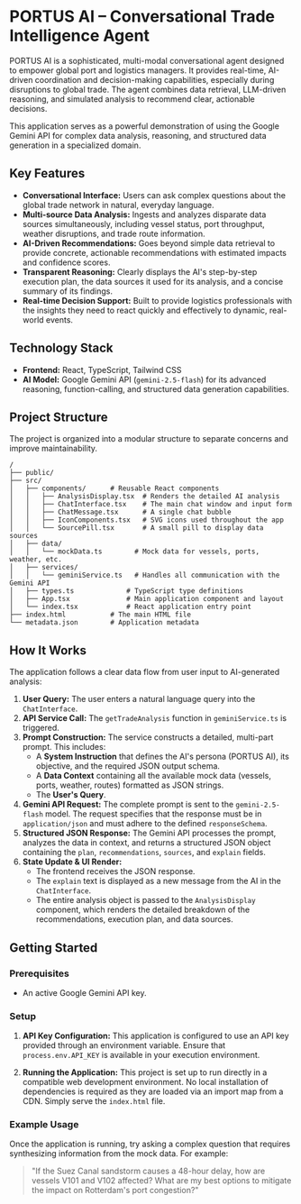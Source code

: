 # PORTUS AI – Conversational Trade Intelligence Agent

PORTUS AI is a sophisticated, multi-modal conversational agent designed to empower global port and logistics managers. It provides real-time, AI-driven coordination and decision-making capabilities, especially during disruptions to global trade. The agent combines data retrieval, LLM-driven reasoning, and simulated analysis to recommend clear, actionable decisions.

This application serves as a powerful demonstration of using the Google Gemini API for complex data analysis, reasoning, and structured data generation in a specialized domain.

## Key Features

- **Conversational Interface:** Users can ask complex questions about the global trade network in natural, everyday language.
- **Multi-source Data Analysis:** Ingests and analyzes disparate data sources simultaneously, including vessel status, port throughput, weather disruptions, and trade route information.
- **AI-Driven Recommendations:** Goes beyond simple data retrieval to provide concrete, actionable recommendations with estimated impacts and confidence scores.
- **Transparent Reasoning:** Clearly displays the AI's step-by-step execution plan, the data sources it used for its analysis, and a concise summary of its findings.
- **Real-time Decision Support:** Built to provide logistics professionals with the insights they need to react quickly and effectively to dynamic, real-world events.

## Technology Stack

- **Frontend:** React, TypeScript, Tailwind CSS
- **AI Model:** Google Gemini API (`gemini-2.5-flash`) for its advanced reasoning, function-calling, and structured data generation capabilities.

## Project Structure

The project is organized into a modular structure to separate concerns and improve maintainability.

```
/
├── public/
├── src/
│   ├── components/      # Reusable React components
│   │   ├── AnalysisDisplay.tsx  # Renders the detailed AI analysis
│   │   ├── ChatInterface.tsx    # The main chat window and input form
│   │   ├── ChatMessage.tsx      # A single chat bubble
│   │   ├── IconComponents.tsx   # SVG icons used throughout the app
│   │   └── SourcePill.tsx       # A small pill to display data sources
│   ├── data/
│   │   └── mockData.ts        # Mock data for vessels, ports, weather, etc.
│   ├── services/
│   │   └── geminiService.ts   # Handles all communication with the Gemini API
│   ├── types.ts             # TypeScript type definitions
│   ├── App.tsx              # Main application component and layout
│   └── index.tsx            # React application entry point
├── index.html           # The main HTML file
└── metadata.json        # Application metadata
```

## How It Works

The application follows a clear data flow from user input to AI-generated analysis:

1.  **User Query:** The user enters a natural language query into the `ChatInterface`.
2.  **API Service Call:** The `getTradeAnalysis` function in `geminiService.ts` is triggered.
3.  **Prompt Construction:** The service constructs a detailed, multi-part prompt. This includes:
    *   A **System Instruction** that defines the AI's persona (PORTUS AI), its objective, and the required JSON output schema.
    *   A **Data Context** containing all the available mock data (vessels, ports, weather, routes) formatted as JSON strings.
    *   The **User's Query**.
4.  **Gemini API Request:** The complete prompt is sent to the `gemini-2.5-flash` model. The request specifies that the response must be in `application/json` and must adhere to the defined `responseSchema`.
5.  **Structured JSON Response:** The Gemini API processes the prompt, analyzes the data in context, and returns a structured JSON object containing the `plan`, `recommendations`, `sources`, and `explain` fields.
6.  **State Update & UI Render:**
    *   The frontend receives the JSON response.
    *   The `explain` text is displayed as a new message from the AI in the `ChatInterface`.
    *   The entire analysis object is passed to the `AnalysisDisplay` component, which renders the detailed breakdown of the recommendations, execution plan, and data sources.

## Getting Started

### Prerequisites

- An active Google Gemini API key.

### Setup

1.  **API Key Configuration:** This application is configured to use an API key provided through an environment variable. Ensure that `process.env.API_KEY` is available in your execution environment.

2.  **Running the Application:** This project is set up to run directly in a compatible web development environment. No local installation of dependencies is required as they are loaded via an import map from a CDN. Simply serve the `index.html` file.

### Example Usage

Once the application is running, try asking a complex question that requires synthesizing information from the mock data. For example:

> "If the Suez Canal sandstorm causes a 48-hour delay, how are vessels V101 and V102 affected? What are my best options to mitigate the impact on Rotterdam's port congestion?"
